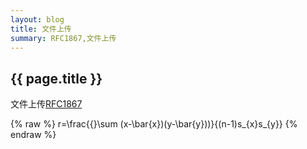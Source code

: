 ```yaml
---
layout: blog
title: 文件上传
summary: RFC1867,文件上传
---
```


## {{ page.title }}

文件上传[RFC1867](http://www.ietf.org/rfc/rfc1867.txt)

 {% raw %}
 r=\frac{{}\sum (x-\bar{x})(y-\bar{y}))}{(n-1)s_{x}s_{y}}
 {% endraw %}
